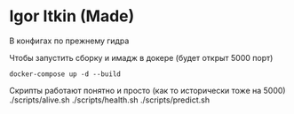 # Igor Itkin (Made)
В конфигах по прежнему гидра

Чтобы запустить сборку и имадж в докере (будет открыт 5000 порт) 

`docker-compose up -d --build`

Скрипты работают понятно и просто (как то исторически тоже на 5000) 
./scripts/alive.sh
./scripts/health.sh
./scripts/predict.sh
